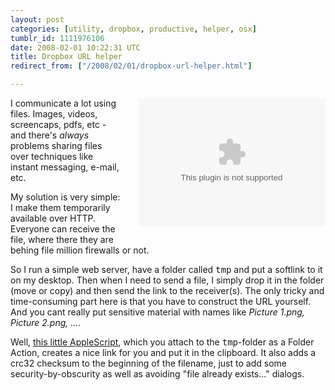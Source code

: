 ```yaml
---
layout: post
categories: [utility, dropbox, productive, helper, osx]
tumblr_id: 1111976106  
date: 2008-02-01 10:22:31 UTC
title: Dropbox URL helper
redirect_from: ["/2008/02/01/dropbox-url-helper.html"]

---
```


<embed type="video/quicktime" scale="aspect" src="/attachments/2008/02/finder001.mov" width="300" height="206" pluginspage="http://www.apple.com/quicktime/download/" autoplay="false" controller="true" style="float:right;clear:right;margin-left:2em;margin-bottom:2em"></embed>I communicate a lot using files. Images, videos, screencaps, pdfs, etc - and there's <em>always</em> problems sharing files over techniques like instant messaging, e-mail, etc.

My solution is very simple: I make them temporarily available over HTTP. Everyone can receive the file, where there they are behing file million firewalls or not.

So I run a simple web server, have a folder called <tt>tmp</tt> and put a softlink to it on my desktop. Then when I need to send a file, I simply drop it in the folder (move or copy) and then send the link to the receiver(s). The only tricky and time-consuming part here is that you have to construct the URL yourself. And you cant really put sensitive material with names like <em>Picture 1.png, Picture 2.png, ...</em>.

Well, <a href="http://svn.hunch.se/rasmus/folder-action-url-in-clipboard/">this little AppleScript</a>, which you attach to the <tt>tmp</tt>-folder as a Folder Action, creates a nice link for you and put it in the clipboard. It also adds a crc32 checksum to the beginning of the filename, just to add some security-by-obscurity as well as avoiding "file already exists..." dialogs.
